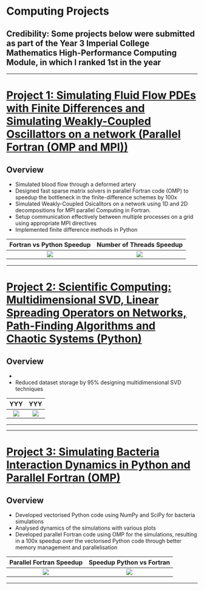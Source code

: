 # Computing Projects

## Credibility: Some projects below were submitted as part of the Year 3 Imperial College Mathematics High-Performance Computing Module, in which I ranked 1st in the year


---
# [Project 1: Simulating Fluid Flow PDEs with Finite Differences and Simulating Weakly-Coupled Oscillattors on a network (Parallel Fortran (OMP and MPI))](https://github.com/leonwu4951/Computing/blob/master/Fluid-Oscillators/)

## Overview
- Simulated blood flow through a deformed artery
- Designed fast sparse matrix solvers in parallel Fortran code (OMP) to speedup the bottleneck in the finite-difference schemes by 100x
- Simulated Weakly-Coupled Osicalltors on a network using 1D and 2D decompositions for MPI parallel Computing in Fortran.
- Setup communication effectively between multiple processes on a grid using appropriate MPI directives
- Implemented finite difference methods in Python

 

Fortran vs Python Speedup  |  Number of Threads Speedup
:-------------------------:|:-------------------------:
![](https://github.com/leonwu4951/Computing/blob/master/Fluid-Oscillators/speedup.png)  |  ![](https://github.com/leonwu4951/Computing/blob/master/Fluid-Oscillators/threads.png)
---


# [Project 2: Scientific Computing: Multidimensional SVD, Linear Spreading Operators on Networks, Path-Finding Algorithms and Chaotic Systems (Python)](https://github.com/leonwu4951/Computing/blob/master/SVD-Chaos/)

## Overview
- 
- Reduced dataset storage by 95% designing multidimensional SVD techniques


 

YYY  |  YYY
:-------------------------:|:-------------------------:
![](https://github.com/leonwu4951/Computing/blob/master/Fluid-Oscillators/speedup.pnga)  |  ![](https://github.com/leonwu4951/Computing/blob/master/Fluid-Oscillators/threads.pnga)
---

---
# [Project 3: Simulating Bacteria Interaction Dynamics in Python and Parallel Fortran (OMP)](https://github.com/leonwu4951/Computing/blob/master/Bacteria/)

## Overview
- Developed vectorised Python code using NumPy and SciPy for bacteria simulations
- Analysed dynamics of the simulations with various plots
- Developed parallel Fortran code using OMP for the simulations, resulting in a 100x speedup over the vectorised Python code through better memory management and parallelisation

Parallel Fortran Speedup  |  Speedup Python vs Fortran 
:-------------------------:|:-------------------------:
![](https://github.com/leonwu4951/Computing/blob/master/Bacteria/speedup.png)  |  ![](https://github.com/leonwu4951/Computing/blob/master/Bacteria/speedup2.png)
---




